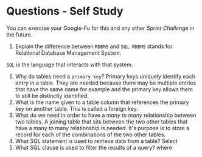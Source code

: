# Questions - Self Study

You can exercise your Google-Fu for this and any other _Sprint Challenge_ in the future.

1.  Explain the difference between `RDBMS` and `SQL`.
`RDBMS` stands for Relational Database Management System.  

`SQL` is the language that interacts with that system.
1.  Why do tables need a `primary key`?
Primary keys uniquely identify each entry in a table.  They are needed because there may be multiple entries that have the same name for example and the primary key allows them to still be distinctly identified.
1.  What is the name given to a table column that references the primary key on another table.
    This is called a foreign key.
1.  What do we need in order to have a _many to many_ relationship between two tables.
A joining table that sits between the two other tables that have a many to many relationship is needed.  It's purpose is to store a record for each of the combinations of the two other tables.
1.  What SQL statement is used to retrieve data from a table?
Select
1.  What SQL clause is used to filter the results of a query?
where
